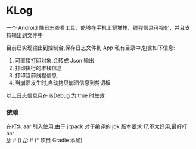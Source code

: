 # KLog
一个 Android 端日志查看工具，能够在手机上将堆栈、线程信息可视化，并且支持输出到文件中

目前已实现输出到控制台,保存日志文件到 App 私有目录中,包含如下信息:

1. 可直接打印对象,会转成 Json 输出
2. 打印执行的堆栈信息
3. 打印当前线程信息
4. 当崩溃发生时,自动拷贝崩溃信息到剪切板

以上日志信息只在 isDebug 为 true 时生效

### 依赖
在打包 aar 引入使用,由于 jitpack 对于编译的 jdk 版本要求 17,不太好用,最好打 aar  
[//]: # ()
[//]: # (* 项目 Gradle 添加)

[//]: # ()
[//]: # (```css)

[//]: # (// Project Root Gradle)

[//]: # (repositories {)

[//]: # (			mavenCentral&#40;&#41;)

[//]: # (			maven { url 'https://jitpack.io' })

[//]: # (		})

[//]: # (```)

[//]: # ()
[//]: # (* 使用的模块中添加)

[//]: # ()
[//]: # (  ```css)

[//]: # (  dependencies {)

[//]: # (  	        implementation 'com.github.maokai1229:KLog:0.1.0')

[//]: # (  	})

[//]: # (  ```)
